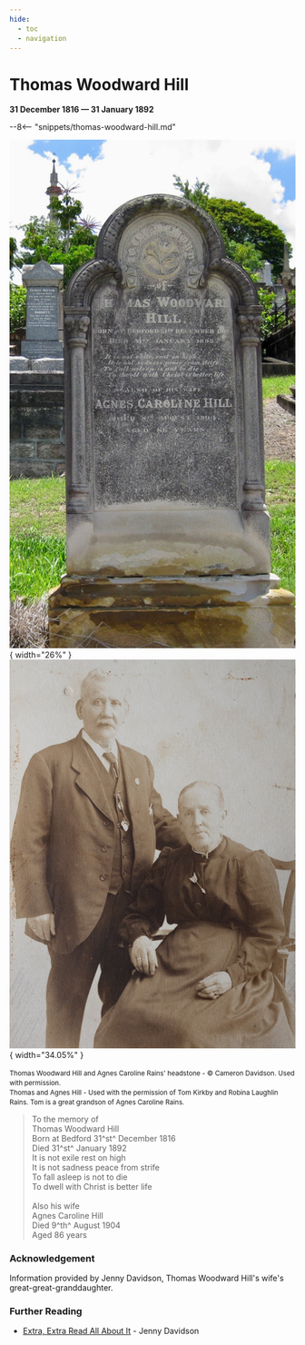 ```yaml
---
hide:
  - toc
  - navigation 
---
```


# Thomas Woodward Hill

**31 December 1816 — 31 January 1892**

--8<-- "snippets/thomas-woodward-hill.md"


![Thomas Woodward Hill and Agnes Caroline Rains' headstone](../assets/thomas-woodward-hill-headstone.jpg){ width="26%" } ![Thomas and Agnes Hill](../assets/thomas-and-agnes-hill.jpg){ width="34.05%" }

<small>Thomas Woodward Hill and Agnes Caroline Rains' headstone - © Cameron Davidson. Used with permission.</small> <br>
<small>Thomas and Agnes Hill - Used with the permission of Tom Kirkby and Robina Laughlin Rains. Tom is a great grandson of Agnes Caroline Rains.</small>


>To the memory of  <br>
Thomas Woodward Hill  <br>
Born at Bedford 31^st^ December 1816  <br>
Died 31^st^ January 1892  <br>
It is not exile rest on high  <br>
It is not sadness peace from strife  <br>
To fall asleep is not to die  <br>
To dwell with Christ is better life  <br>
>   <br>
>Also his wife   <br>
Agnes Caroline Hill  <br>
Died 9^th^ August 1904  <br>
Aged 86 years  <br>

### Acknowledgement

Information provided by Jenny Davidson, Thomas Woodward Hill's wife's great-great-granddaughter.

### Further Reading 

- [Extra, Extra Read All About It](../assets/documents/extra-extra-read-all-about-it-thomas-woodward-hill.pdf) - Jenny Davidson
